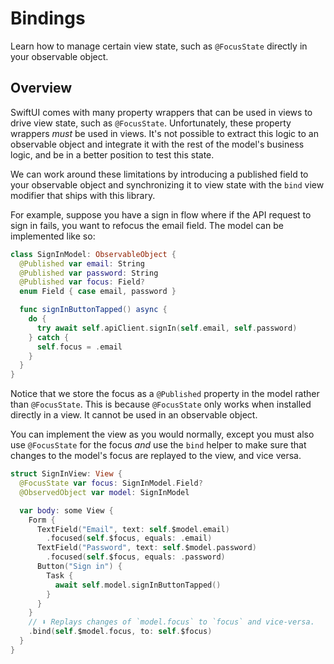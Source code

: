 # Bindings

Learn how to manage certain view state, such as `@FocusState` directly in your observable object.

## Overview

SwiftUI comes with many property wrappers that can be used in views to drive view state, such as 
`@FocusState`. Unfortunately, these property wrappers _must_ be used in views. It's not possible
to extract this logic to an observable object and integrate it with the rest of the model's
business logic, and be in a better position to test this state.

We can work around these limitations by introducing a published field to your observable
object and synchronizing it to view state with the `bind` view modifier that ships with this 
library.

For example, suppose you have a sign in flow where if the API request to sign in fails, you want
to refocus the email field. The model can be implemented like so:

```swift
class SignInModel: ObservableObject {
  @Published var email: String
  @Published var password: String
  @Published var focus: Field?
  enum Field { case email, password }

  func signInButtonTapped() async {
    do {
      try await self.apiClient.signIn(self.email, self.password)
    } catch {
      self.focus = .email
    }
  }
}
```

Notice that we store the focus as a `@Published` property in the model rather than `@FocusState`.
This is because `@FocusState` only works when installed directly in a view. It cannot be used in
an observable object.

You can implement the view as you would normally, except you must also use `@FocusState` for the 
focus _and_ use the `bind` helper to make sure that changes to the model's focus are replayed to
the view, and vice versa.

```swift
struct SignInView: View {
  @FocusState var focus: SignInModel.Field?
  @ObservedObject var model: SignInModel

  var body: some View {
    Form {
      TextField("Email", text: self.$model.email)
        .focused(self.$focus, equals: .email)
      TextField("Password", text: self.$model.password)
        .focused(self.$focus, equals: .password)
      Button("Sign in") {
        Task {
          await self.model.signInButtonTapped()
        }
      }
    }
    // ⬇️ Replays changes of `model.focus` to `focus` and vice-versa.
    .bind(self.$model.focus, to: self.$focus)
  }
}
```
